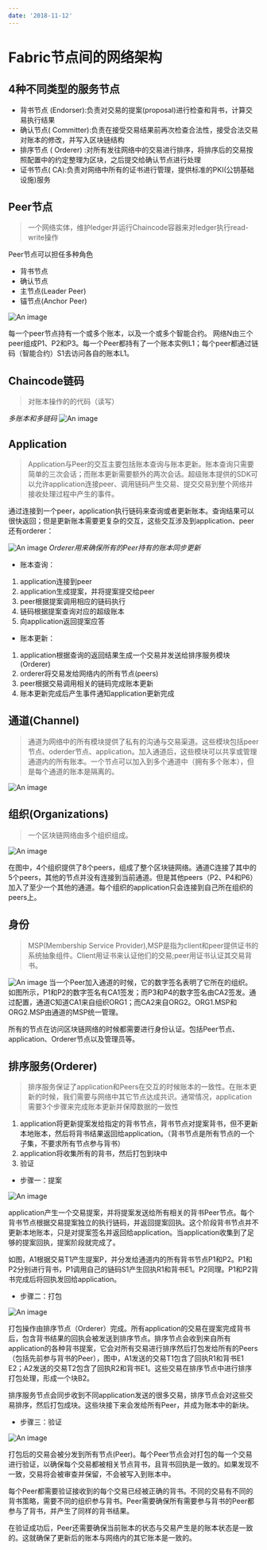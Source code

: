 ```yaml
---
date: '2018-11-12'
---
```


# Fabric节点间的网络架构

## 4种不同类型的服务节点

- 背书节点 (Endorser):负责对交易的提案(proposal)进行检查和背书，计算交易执行结果
- 确认节点( Committer):负责在接受交易结果前再次检查合法性，接受合法交易对账本的修改，并写入区块链结构
- 排序节点 ( Orderer) :对所有发往网络中的交易进行排序，将排序后的交易按照配置中的约定整理为区块，之后提交给确认节点进行处理
- 证书节点( CA):负责对网络中所有的证书进行管理，提供标准的PKI(公钥基础设施)服务

## Peer节点

 > 一个网络实体，维护ledger并运行Chaincode容器来对ledger执行read-write操作

Peer节点可以担任多种角色

- 背书节点
- 确认节点
- 主节点(Leader Peer)
- 锚节点(Anchor Peer)

![An image](../../assets/images/Blockchain/fabric_peer1.png)

每一个peer节点持有一个或多个账本，以及一个或多个智能合约。
网络N由三个peer组成P1、P2和P3。每一个Peer都持有了一个账本实例L1；每个peer都通过链码（智能合约）S1去访问各自的账本L1。

## Chaincode链码

> 对账本操作的的代码（读写）

*多账本和多链码*
![An image](../../assets/images/Blockchain/fabric_peer2.png)

## Application

> Application与Peer的交互主要包括账本查询与账本更新。账本查询只需要简单的三次会话；而账本更新需要额外的两次会话。超级账本提供的SDK可以允许application连接peer、调用链码产生交易、提交交易到整个网络并接收处理过程中产生的事件。

通过连接到一个peer，application执行链码来查询或者更新账本。查询结果可以很快返回；但是更新账本需要更复杂的交互，这些交互涉及到application、peer还有orderer：

![An image](../../assets/images/Blockchain/fabric_peer3.png)
*Orderer用来确保所有的Peer持有的账本同步更新*

- 账本查询：

1. application连接到peer
2. application生成提案，并将提案提交给peer
3. peer根据提案调用相应的链码执行
4. 链码根据提案查询对应的超级账本
5. 向application返回提案应答

- 账本更新：

1. application根据查询的返回结果生成一个交易并发送给排序服务模块(Orderer)
2. orderer将交易发给网络内的所有节点(peers)
3. peer根据交易调用相关的链码完成账本更新
4. 账本更新完成后产生事件通知application更新完成

## 通道(Channel)

> 通道为网络中的所有模块提供了私有的沟通与交易渠道。这些模块包括peer节点、oderder节点、application。加入通道后，这些模块可以共享或管理通道内的所有账本。一个节点可以加入到多个通道中（拥有多个账本），但是每个通道的账本是隔离的。

![An image](../../assets/images/Blockchain/fabric_peer4.png)

## 组织(Organizations)

> 一个区块链网络由多个组织组成。

![An image](../../assets/images/Blockchain/fabric_peer5.png)

在图中，4个组织提供了8个peers，组成了整个区块链网络。通道C连接了其中的5个peers，其他的节点并没有连接到当前通道。但是其他peers（P2、P4和P6）加入了至少一个其他的通道。每个组织的application只会连接到自己所在组织的peers上。

## 身份

> MSP(Membership Service Provider),MSP是指为client和peer提供证书的系统抽象组件。Client用证书来认证他们的交易;peer用证书认证其交易背书。

![An image](../../assets/images/Blockchain/fabric_peer6.png)
当一个Peer加入通道的时候，它的数字签名表明了它所在的组织。如图所示，P1和P2的数字签名有CA1签发；而P3和P4的数字签名由CA2签发。通过配置，通道C知道CA1来自组织ORG1；而CA2来自ORG2。ORG1.MSP和ORG2.MSP由通道的MSP统一管理。

所有的节点在访问区块链网络的时候都需要进行身份认证。包括Peer节点、application、Orderer节点以及管理员等。

## 排序服务(Orderer)

> 排序服务保证了application和Peers在交互的时候账本的一致性。在账本更新的时候，我们需要与网络中其它节点达成共识。通常情况，application需要3个步骤来完成账本更新并保障数据的一致性

1. application将更新提案发给指定的背书节点，背书节点对提案背书，但不更新本地账本，然后将背书结果返回给application。（背书节点是所有节点的一个子集，不要求所有节点参与背书）
2. application将收集所有的背书，然后打包到块中
3. 验证

- 步骤一：提案

![An image](../../assets/images/Blockchain/fabric_peer7.png)

application产生一个交易提案，并将提案发送给所有相关的背书Peer节点。每个背书节点根据交易提案独立的执行链码，并返回提案回执。这个阶段背书节点并不更新本地账本，只是对提案签名并返回给application。当application收集到了足够的提案回执，提案阶段就完成了。

如图，A1根据交易T1产生提案P，并分发给通道内的所有背书节点P1和P2。P1和P2分别进行背书，P1调用自己的链码S1产生回执R1和背书E1。P2同理。P1和P2背书完成后将回执发回给application。

- 步骤二：打包

![An image](../../assets/images/Blockchain/fabric_peer8.png)

打包操作由排序节点（Orderer）完成。所有application的交易在提案完成背书后，包含背书结果的回执会被发送到排序节点。排序节点会收到来自所有application的各种背书提案，它会对所有交易进行排序然后打包发给所有的Peers（包括先前参与背书的Peer），图中，A1发送的交易T1包含了回执R1和背书E1 E2；A2发送的交易T2包含了回执R2和背书E1。这些交易在排序节点中进行排序打包处理，形成一个块B2。

排序服务节点会同步收到不同application发送的很多交易，排序节点会对这些交易排序，然后打包成块。这些块接下来会发给所有Peer，并成为账本中的新块。

- 步骤三：验证

![An image](../../assets/images/Blockchain/fabric_peer9.png)

打包后的交易会被分发到所有节点(Peer)。每个Peer节点会对打包的每一个交易进行验证，以确保每个交易都被相关节点背书，且背书回执是一致的。如果发现不一致，交易将会被审查并保留，不会被写入到账本中。

每个Peer都需要验证接收到的每个交易已经被正确的背书。不同的交易有不同的背书策略，需要不同的组织参与背书。Peer需要确保所有需要参与背书的Peer都参与了背书，并产生了同样的背书结果。

在验证成功后，Peer还需要确保当前账本的状态与交易产生是的账本状态是一致的。这就确保了更新后的账本与网络内的其它账本是一致的。
